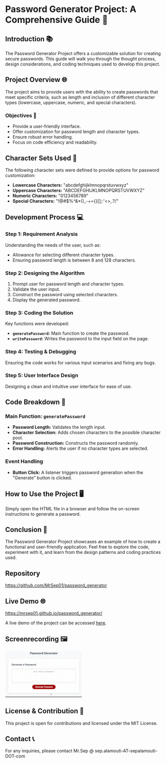 # Password Generator Project: A Comprehensive Guide 🔑

## Introduction 📚

The Password Generator Project offers a customizable solution for creating secure passwords. This guide will walk you through the thought process, design considerations, and coding techniques used to develop this project.

## Project Overview 🌐

The project aims to provide users with the ability to create passwords that meet specific criteria, such as length and inclusion of different character types (lowercase, uppercase, numeric, and special characters).

### Objectives 🎯

- Provide a user-friendly interface.
- Offer customization for password length and character types.
- Ensure robust error handling.
- Focus on code efficiency and readability.

## Character Sets Used 🧩

The following character sets were defined to provide options for password customization:

- **Lowercase Characters:** "abcdefghijklmnopqrstuvwxyz"
- **Uppercase Characters:** "ABCDEFGHIJKLMNOPQRSTUVWXYZ"
- **Numeric Characters:** "0123456789"
- **Special Characters:** "!@#$%^&*()_-+={}[];:'<>,.?/"

## Development Process 💻

### Step 1: Requirement Analysis

Understanding the needs of the user, such as:
- Allowance for selecting different character types.
- Ensuring password length is between 8 and 128 characters.

### Step 2: Designing the Algorithm

1. Prompt user for password length and character types.
2. Validate the user input.
3. Construct the password using selected characters.
4. Display the generated password.

### Step 3: Coding the Solution

Key functions were developed:

- **`generatePassword`:** Main function to create the password.
- **`writePassword`:** Writes the password to the input field on the page.

### Step 4: Testing & Debugging

Ensuring the code works for various input scenarios and fixing any bugs.

### Step 5: User Interface Design

Designing a clean and intuitive user interface for ease of use.

## Code Breakdown 🧠

### Main Function: `generatePassword`

- **Password Length:** Validates the length input.
- **Character Selection:** Adds chosen characters to the possible character pool.
- **Password Construction:** Constructs the password randomly.
- **Error Handling:** Alerts the user if no character types are selected.

### Event Handling

- **Button Click:** A listener triggers password generation when the "Generate" button is clicked.

## How to Use the Project 🖥️

Simply open the HTML file in a browser and follow the on-screen instructions to generate a password.

## Conclusion 🏁

The Password Generator Project showcases an example of how to create a functional and user-friendly application. Feel free to explore the code, experiment with it, and learn from the design patterns and coding practices used.

## Repository 
https://github.com/MrSep01/password_generator

## Live Demo 🌐
https://mrsep01.github.io/password_generator/

A live demo of the project can be accessed [here](https://your-link-to-demo.com).

## Screenrecording 🖼️

![Screen-recording](./Assets/password-generator.gif)

## License & Contribution 📜

This project is open for contributions and licensed under the MIT License.

## Contact 📞

For any inquiries, please contact Mr.Sep @ sep.alamouti-AT-sepalamouti-DOT-com